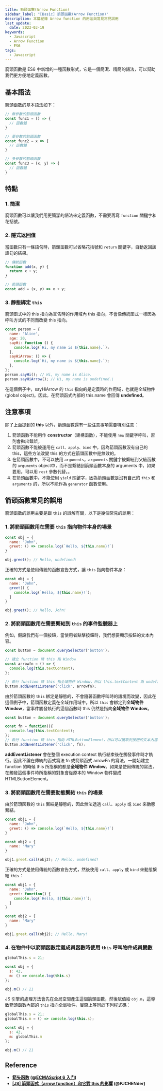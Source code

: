 ```yaml
---
title: 箭頭函數(Arrow Function)
sidebar_label: "[Basic] 箭頭函數(Arrow Function)"
description: 本篇紀錄 Arrow function 的用法與常見常見誤用
last_update:
  date: 2023-03-19
keywords:
  - Javascript
  - Arrow Function
  - ES6
tags:
  - Javascript
---
```



箭頭函數是 ES6 中新增的一種函數形式，它是一個簡潔、精簡的語法，可以幫助我們更方便地定義函數。

## **基本語法**

箭頭函數的基本語法如下：

```jsx
// 無參數的箭頭函數
const func1 = () => {
  // 函數體
}

// 單參數的箭頭函數
const func2 = x => {
  // 函數體
}

// 多參數的箭頭函數
const func3 = (x, y) => {
  // 函數體
}
```

## **特點**

### **1. 簡潔**

箭頭函數可以讓我們用更簡潔的語法來定義函數，不需要再寫 `function` 關鍵字和花括號。

### **2. 隱式返回值**

當函數只有一條語句時，箭頭函數可以省略花括號和 `return` 關鍵字，自動返回該語句的結果。

```jsx
// 傳統函數
function add(x, y) {
  return x + y;
}

// 箭頭函數
const add = (x, y) => x + y;
```

### **3. 靜態綁定 `this`**

箭頭函式中的 this 指向為宣告時的作用域內 this 指向，不會像傳統函式一樣因為呼叫方式的不同而改變 this 指向。

```jsx
const person = {
  name: 'Alice',
  age: 20,
  sayHi: function () {
    console.log(`Hi, my name is ${this.name}.`);
  },
  sayHiArrow: () => {
    console.log(`Hi, my name is ${this.name}.`);
  },
};
person.sayHi(); // Hi, my name is Alice.
person.sayHiArrow(); // Hi, my name is undefined.\
```
在這個例子中，sayHiArrow 的 `this` 指向的是定義時的作用域，也就是全域物件 (global object)。因此，在箭頭函式內部的 this.name 會回傳 **undefined**。

## **注意事項**

除了上面提到的 **this** 以外，箭頭函數還有一些注意事項需要特別注意：

1. 箭頭函數不能用作 **constructor**（建構函數），不能使用 `new` 關鍵字呼叫，否則會拋出錯誤。
2. 箭頭函數不能被運用在 `call、apply、bind` 中，因為箭頭函數沒有自己的 this，這些方法改變 this 的方式在箭頭函數中是無效的。
3. 在箭頭函數中，不可以使用 `arguments`，`arguments` 關鍵字被繫結到父級函數的 `arguments` object中，而不是繫結到箭頭函數本身的 arguments 中，如果要用，可以用 `rest` 參數代替。。
4. 在箭頭函數中，不能使用 `yield` 關鍵字，因為箭頭函數是沒有自己的 `this` 和 `arguments` 的，所以不能作為 `generator` 函數使用。

## **箭頭函數常見的誤用**

箭頭函數的誤用主要是跟 `this` 的誤解有關，以下是幾個常見的誤用：

### **1. 將箭頭函數用在需要 `this` 指向物件本身的場景**

```jsx
const obj = {
  name: "John",
  greet: () => console.log(`Hello, ${this.name}!`)
}

obj.greet(); // Hello, undefined!
```

正確的方式是使用傳統的函數宣告方式，讓 `this` 指向物件本身：

```jsx
const obj = {
  name: "John",
  greet() {
    console.log(`Hello, ${this.name}!`);
  }
}

obj.greet(); // Hello, John!
```

### **2. 將箭頭函數用在需要繫結到 `this` 的事件監聽器上**
例如，假設我們有一個按鈕，當使用者點擊按鈕時，我們想要顯示按鈕的文本內容。
```js
const button = document.querySelector('button');

// 建立 function 時 this 指 Window
const arrowfn = () => {
  console.log(this.textContent); 
};

// 執行 function 時 this 指全域物件 Window，所以 this.textContent 為 undefined
button.addEventListener('click', arrowfn);
```
由於箭頭函數的 `this` 綁定是靜態的，不會隨著函數呼叫時的語境而改變，因此在這個例子中，箭頭函數定義在全域作用域中，所以 `this` 會綁定到**全域物件 Window**，當事件觸發執行的這個函數時 this 仍然是指向**全域物件 Window**。



```js
const button = document.querySelector('button');

const fn = function(){
  console.log(this.textContent);
};
// 執行 function 時 this 指向 HTMLButtonElement，所以可以獲取到按鈕的文本內容
button.addEventListener('click', fn);
```

**addEventListener** 會在整個 execution context 執行結束後在觸發事件時才執行。因此不論在傳統的函式寫法 fn 或箭頭函式 arrowFn 的寫法，一開始建立 function 的時候 this 所指稱的都是**全域物件 Window**。如果是使用傳統的寫法，在觸發這個事件時所指稱的對象會從原本的 Window 物件變成 HTMLButtonElement。





### **3. 將箭頭函數用在需要動態繫結 `this` 的場景**

由於箭頭函數的 `this` 繫結是靜態的，因此無法透過 `call`、`apply` 或 `bind` 來動態繫結。

```jsx
const obj1 = {
  name: "John",
  greet: () => console.log(`Hello, ${this.name}!`)
}

const obj2 = {
  name: "Mary"
}

obj1.greet.call(obj2); // Hello, undefined!
```

正確的方式是使用傳統的函數宣告方式，然後使用 `call`、`apply` 或 `bind` 來動態繫結 `this`：

```jsx
const obj1 = {
  name: "John",
  greet: function() {
    console.log(`Hello, ${this.name}!`);
  }
}

const obj2 = {
  name: "Mary"
}

obj1.greet.call(obj2); // Hello, Mary!
```


### **4. 在物件中以箭頭函數定義成員函數時使用 `this` 呼叫物件成員變數** 
```js
globalThis.s = 21;

const obj = {
  s: 42,
  m: () => console.log(this.s)
};

obj.m() // 21
```

JS 引擎的處理方法會先在全局空間產生這個箭頭函數，然後賦值給 `obj.m`，這導致箭頭函數內部的 `this` 指向全局物件，實際上等同於下列程式碼：

```js
globalThis.s = 21;
globalThis.m = () => console.log(this.s);

const obj = {
  s: 42,
  m: globalThis.m
};

obj.m() // 21
```






## **Reference**

- **[箭头函数](https://es6.ruanyifeng.com/#docs/function#%E7%AE%AD%E5%A4%B4%E5%87%BD%E6%95%B0) (@[ECMAScript 6 入门](https://es6.ruanyifeng.com/))**
- **[[JS] 箭頭函式（arrow function）和它對 this 的影響](https://pjchender.dev/javascript/js-arrow-function/) (@PJCHENder)**